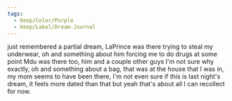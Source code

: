 ```yaml
---
tags:
  - Keep/Color/Purple
  - Keep/Label/Dream-Journal
---
```


just remembered a partial dream, LaPrince was there trying to steal my underwear, oh and something about him forcing me to do drugs at some point Mdu was there too, him and a couple other guys I'm not sure why exactly, oh and something about a bag, that was at the house that I was in, my mom seems to have been there, I'm not even sure if this is last night's dream, it feels more dated than that but yeah that's about all I can recollect for now.